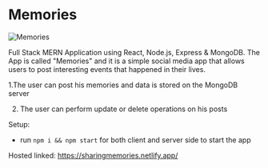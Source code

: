 # Memories

![Memories](https://i.ibb.co/Z8Y0CJv/Screenshot-2020-10-30-at-11-10-04.png)

Full Stack MERN Application using React, Node.js, Express & MongoDB. The App is called "Memories" and it is a simple social media app that allows users to post interesting events that happened in their lives.

1.The user can post his memories and data is stored on the MongoDB server

2. The user can perform update or delete operations on his posts


Setup:
- run ```npm i && npm start``` for both client and server side to start the app


Hosted linked: https://sharingmemories.netlify.app/
